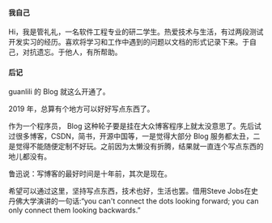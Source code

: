 #### 我自己

Hi，我是管礼礼，一名软件工程专业的研二学生。热爱技术与生活，有过两段测试开发实习的经历。喜欢将学习和工作中遇到的问题以文档的形式记录下来。于自己，对抗遗忘。于他人，有所帮助。

#### 后记

guanlili 的 Blog 就这么开通了。

2019 年，总算有个地方可以好好写点东西了。

作为一个程序员， Blog 这种轮子要是挂在大众博客程序上就太没意思了。先后试过很多博客，CSDN，简书，开源中国等，一是觉得大部分 Blog 服务都太丑，二是觉得不能随便定制不好玩。之前因为太懒没有折腾，结果就一直连个写点东西的地儿都没有。

鲁迅说：写博客的最好时间是十年前，其次是现在。

希望可以通过这里，坚持写点东西，技术也好，生活也罢。借用Steve Jobs在史丹佛大学演讲的一句话:“you can't connect the dots looking forward; you can only connect them looking backwards.”

